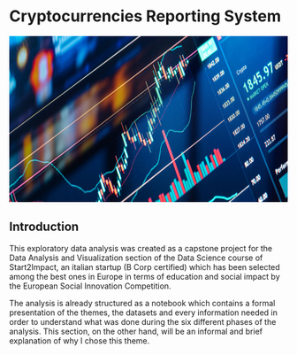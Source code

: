 # Cryptocurrencies Reporting System

<p align = "center">
  <img
       width = "1000"
       height = "300"
       src = "./crypto.jpg"
       
  >
  </p>

## Introduction
This exploratory data analysis was created as a capstone project for the Data Analysis and Visualization section of the Data Science course of Start2Impact, an italian startup (B Corp certified) which has been selected among the best ones in Europe in terms of education and social impact by the European Social Innovation Competition.

The analysis is already structured as a notebook which contains a formal presentation of the themes, the datasets and every information needed in order to understand what was done during the six different phases of the analysis. This section, on the other hand, will be an informal and brief explanation of why I chose this theme.
